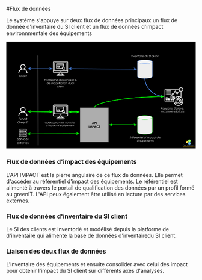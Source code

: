 #Flux de données

Le système s'appuye sur deux flux de données principaux un flux de donnée d'inventaire du SI client et un flux de données d'impact environnmentale des équipements

![architecture](../assets/Architecture.png)

### Flux de données d'impact des équipements

L'API IMPACT est la pierre angulaire de ce flux de données. Elle permet d'accéder au référentiel d'impact des équipements. Le référentiel est alimenté à travers le portail de qualification des données par un profil formé au greenIT. L'API peux également être utilisé en lecture par des services externes.

### Flux de données d'inventaire du SI client

Le SI des clients est inventorié et modélisé depuis la platforme de d'inventaire qui alimente la base de données d'inventairedu SI client.

### Liaison des deux flux de données

L'inventaire des équipements et ensuite consolider avec celui des impact pour obtenir l'impact du SI client sur différents axes d'analyses.
